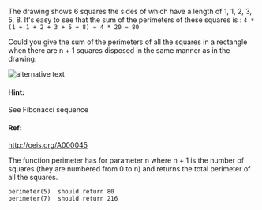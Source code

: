 <p>The drawing shows 6 squares the sides of which have a length of 1, 1, 2, 3, 5, 8.
It's easy to see that the sum of the perimeters of these squares is :
<code>4 * (1 + 1 + 2 + 3 + 5 + 8) = 4 * 20 = 80 </code>                                        </p>
<p>Could you give the sum of the perimeters of all the squares in a rectangle when there are n + 1 squares disposed in the same manner as in the drawing: </p>
<p><img alt="alternative text" src="http://i.imgur.com/EYcuB1wm.jpg"></p>
<h4 id="hint">Hint:</h4>
<p>See Fibonacci sequence</p>
<h4 id="ref">Ref:</h4>
<p><a href="http://oeis.org/A000045" data-turbolinks="false" target="_blank">http://oeis.org/A000045</a></p>
<p>The function perimeter has for parameter n where n + 1 is the number of squares (they are numbered from 0 to n) and returns the total perimeter of all the squares.</p>
<pre><code>perimeter(5)  should return 80
perimeter(7)  should return 216
</code></pre>

